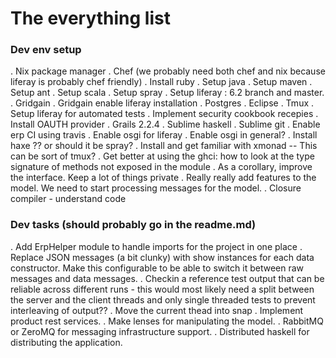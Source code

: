 The everything list
==

### Dev env setup

. Nix package manager
. Chef (we probably need both chef and nix because liferay is probably chef friendly)
. Install ruby
. Setup java
. Setup maven
. Setup ant
. Setup scala
. Setup spray
. Setup liferay : 6.2 branch and master.
. Gridgain
. Gridgain enable liferay installation
. Postgres
. Eclipse
. Tmux
. Setup liferay for automated tests
. Implement security cookbook recepies
. Install OAUTH provider
. Grails 2.2.4
. Sublime haskell
. Sublime git
. Enable erp CI using travis
. Enable osgi for liferay
. Enable osgi in general?
. Install haxe ?? or should it be spray?
. Install and get familiar with xmonad -- This can be sort of tmux?
. Get better at using the ghci: how to look at the type signature of methods not exposed in the module
. As a corollary, improve the interface. Keep a lot of things private
. Really really add features to the model. We need to start processing messages for the model.
. Closure compiler - understand code

### Dev tasks (should probably go in the readme.md)

. Add ErpHelper module to handle imports for the project in one place
. Replace JSON messages (a bit clunky) with show instances for each data constructor. Make this configurable
  to be able to switch it between raw messages and data messages.
. Checkin a reference test output that can be reliable across different runs - this would most likely 
	need a split between the server and the client threads and only single threaded tests to prevent 
	interleaving of output??
. Move the current thead into snap
. Implement product rest services.
. Make lenses for manipulating the model.
. RabbitMQ or ZeroMQ for messaging infrastructure support. 
. Distributed haskell for distributing the application.
